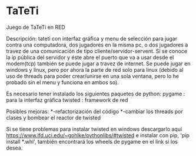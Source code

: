 # TaTeTi
Juego de TaTeTi en RED

Descripción: tateti con interfaz gráfica y menu de selección para jugar contra una computadora, dos jugadores en la misma pc, o dos jugadores a travez de una comunicación de tipo cliente/servidor-servent. Si se conoce la ip pública del servidor y éste abre el puerto que va a usar desde el modem(tcp) también se puede jugar a travez de internet. Se puede jugar en windows y linux, pero por ahora la parte de red solo para linux (debido al uso de threads para poder crear/unirse en una sola ventana, pero lo he probado sin el menu y funciona en ambos so). 

Es necesario tener instalado los siguientes paquetes de python:
pygame : para la interfaz gráfica
twisted : framework de red 

Posibles mejoras:
*-refactorización del código
*-cambiar los threads por clases y bombear el reactor de twisted
        
        
Si se tiene problemas para instalar twisted en windows descargarlo aquí https://www.lfd.uci.edu/~gohlke/pythonlibs/#twisted e instalar con pip, 'pip install *.whl', también encontrará los wheels de pygame en el link si los desea.
